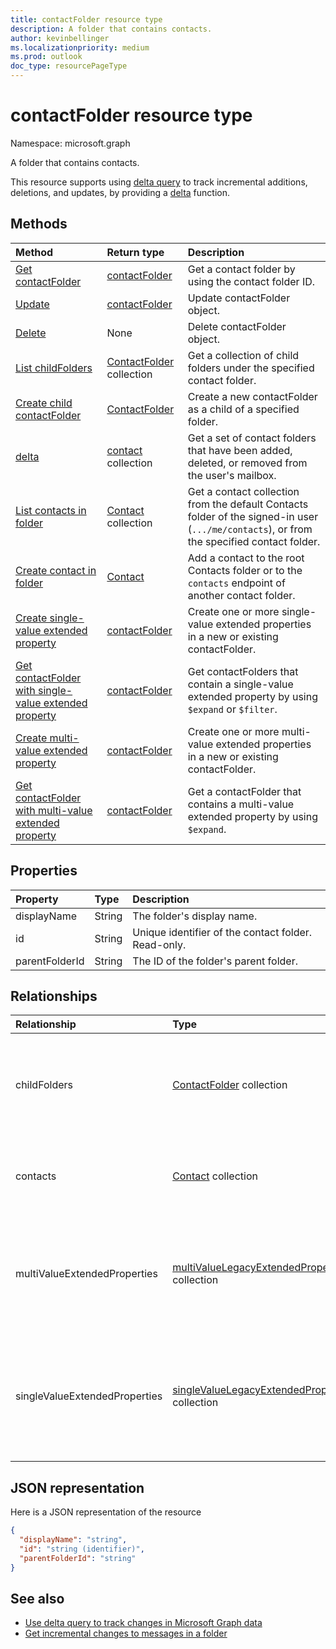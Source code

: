 ```yaml
---
title: contactFolder resource type
description: A folder that contains contacts.
author: kevinbellinger
ms.localizationpriority: medium
ms.prod: outlook
doc_type: resourcePageType
---
```


# contactFolder resource type

Namespace: microsoft.graph

A folder that contains contacts.

This resource supports using [delta query](/graph/delta-query-overview) to track incremental additions, deletions, and updates, 
by providing a [delta](../api/contactfolder-delta.md) function.

## Methods

| Method                                                                                                                  | Return type                                  | Description                                                                                                                                |
| :---------------------------------------------------------------------------------------------------------------------- | :------------------------------------------- | :----------------------------------------------------------------------------------------------------------------------------------------- |
| [Get contactFolder](../api/contactfolder-get.md)                                                                        | [contactFolder](contactfolder.md)            | Get a contact folder by using the contact folder ID.                                                                                       |
| [Update](../api/contactfolder-update.md)                                                                                | [contactFolder](contactfolder.md)            | Update contactFolder object.                                                                                                               |
| [Delete](../api/contactfolder-delete.md)                                                                                | None                                         | Delete contactFolder object.                                                                                                               |
| [List childFolders](../api/contactfolder-list-childfolders.md)                                                          | [ContactFolder](contactfolder.md) collection | Get a collection of child folders under the specified contact folder.                                                                      |
| [Create child contactFolder](../api/contactfolder-post-childfolders.md)                                                 | [ContactFolder](contactfolder.md)            | Create a new contactFolder as a child of a specified folder.                                                                               |
| [delta](../api/contact-delta.md)                                                                                        | [contact](contact.md) collection             | Get a set of contact folders that have been added, deleted, or removed from the user's mailbox.                                            |
| [List contacts in folder](../api/contactfolder-list-contacts.md)                                                        | [Contact](contact.md) collection             | Get a contact collection from the default Contacts folder of the signed-in user (`.../me/contacts`), or from the specified contact folder. |
| [Create contact in folder](../api/contactfolder-post-contacts.md)                                                       | [Contact](contact.md)                        | Add a contact to the root Contacts folder or to the `contacts` endpoint of another contact folder.                                         |
| [Create single-value extended property](../api/singlevaluelegacyextendedproperty-post-singlevalueextendedproperties.md) | [contactFolder](contactfolder.md)            | Create one or more single-value extended properties in a new or existing contactFolder.                                                    |
| [Get contactFolder with single-value extended property](../api/singlevaluelegacyextendedproperty-get.md)                | [contactFolder](contactfolder.md)            | Get contactFolders that contain a single-value extended property by using `$expand` or `$filter`.                                          |
| [Create multi-value extended property](../api/multivaluelegacyextendedproperty-post-multivalueextendedproperties.md)    | [contactFolder](contactfolder.md)            | Create one or more multi-value extended properties in a new or existing contactFolder.                                                     |
| [Get contactFolder with multi-value extended property](../api/multivaluelegacyextendedproperty-get.md)                  | [contactFolder](contactfolder.md)            | Get a contactFolder that contains a multi-value extended property by using `$expand`.                                                      |

## Properties

| Property       | Type   | Description                                         |
| :------------- | :----- | :-------------------------------------------------- |
| displayName    | String | The folder's display name.                          |
| id             | String | Unique identifier of the contact folder. Read-only. |
| parentFolderId | String | The ID of the folder's parent folder.               |

## Relationships

| Relationship                  | Type                                                                                 | Description                                                                                            |
| :---------------------------- | :----------------------------------------------------------------------------------- | :----------------------------------------------------------------------------------------------------- |
| childFolders                  | [ContactFolder](contactfolder.md) collection                                         | The collection of child folders in the folder. Navigation property. Read-only. Nullable.               |
| contacts                      | [Contact](contact.md) collection                                                     | The contacts in the folder. Navigation property. Read-only. Nullable.                                  |
| multiValueExtendedProperties  | [multiValueLegacyExtendedProperty](multivaluelegacyextendedproperty.md) collection   | The collection of multi-value extended properties defined for the contactFolder. Read-only. Nullable.  |
| singleValueExtendedProperties | [singleValueLegacyExtendedProperty](singlevaluelegacyextendedproperty.md) collection | The collection of single-value extended properties defined for the contactFolder. Read-only. Nullable. |

## JSON representation

Here is a JSON representation of the resource

<!--{
  "blockType": "resource",
  "optionalProperties": [
    "childFolders",
    "contacts",
    "multiValueExtendedProperties",
    "singleValueExtendedProperties"
  ],
  "keyProperty": "id",
  "baseType": "microsoft.graph.entity",
  "@odata.type": "microsoft.graph.contactFolder",
  "@odata.annotations": [
    {
      "property": "childFolders",
      "capabilities": {
        "navigability": "single",
        "changeTracking": false,
        "searchable": false
      }
    },
    {
      "property": "contacts",
      "capabilities": {
        "changeTracking": true,
        "navigability": "single",
        "searchable": false
      }
    }
  ]
}-->

```json
{
  "displayName": "string",
  "id": "string (identifier)",
  "parentFolderId": "string"
}

```

## See also

- [Use delta query to track changes in Microsoft Graph data](/graph/delta-query-overview)
- [Get incremental changes to messages in a folder](/graph/delta-query-messages)

<!-- uuid: 8fcb5dbc-d5aa-4681-8e31-b001d5168d79
2015-10-25 14:57:30 UTC -->

<!-- {
  "type": "#page.annotation",
  "description": "contactFolder resource",
  "keywords": "",
  "section": "documentation",
  "tocPath": ""
}-->

